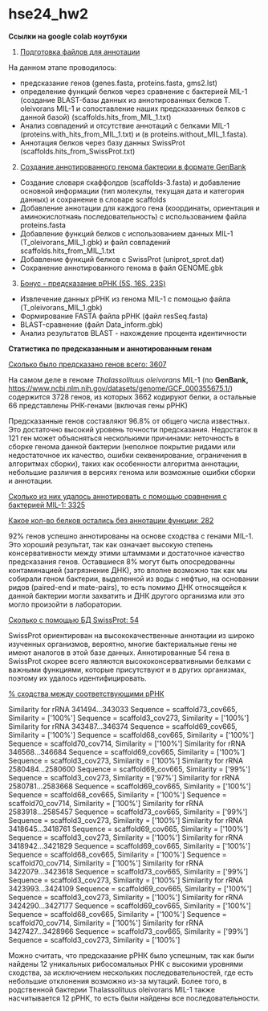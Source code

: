 # hse24_hw2
  
**Ссылки на google colab ноутбуки**

1. [Подготовка файлов для аннотации](https://colab.research.google.com/drive/1-gj9S3eBJtkiQWIH5y0dANXBHm5PocDL#scrollTo=XFN9gII7MfIn)

На данном этапе проводилось:
- предсказание генов (genes.fasta, proteins.fasta, gms2.lst)
- определение функций белков через сравнение с бактерией MIL-1 (создание BLAST-базы данных из аннотированных белков T. oleivorans MIL-1 и сопоставление наших предсказанных белков с данной базой) (scaffolds.hits_from_MIL_1.txt)
- Анализ совпадений и отсутствие аннотаций с белками MIL-1 (proteins.with_hits_from_MIL_1.txt) и (в proteins.without_MIL_1.fasta).
- Аннотация белков через базу данных SwissProt (scaffolds.hits_from_SwissProt.txt)

2. [Cоздание аннотированного генома бактерии в формате GenBank](https://colab.research.google.com/drive/1IX2W-IT90JuH-ItU1CQsLPguZ8pc0QJp#scrollTo=0DzhOFoAQ-KL)

- Создание словаря скаффолдов (scaffolds-3.fasta) и добавление основной информации (тип молекулы, текущая дата и категория данных) и сохранение в словаре scaffolds
- Добавление аннотации для каждого гена (координаты, ориентация и аминокислотнаяь последовательность) с использованием файла proteins.fasta
- Добавление функций белков с использованием данных MIL-1 (T_oleivorans_MIL_1.gbk) и файл совпадений scaffolds.hits_from_MIL_1.txt
- Добавление функций белков с SwissProt (uniprot_sprot.dat)
- Сохранение аннотированного генома в файл GENOME.gbk

   
3. [Бонус - предсказание рРНК (5S, 16S, 23S)](https://colab.research.google.com/drive/1joaXA5R_j4_CtZyt_ybwIfIBTdRDIoJG#scrollTo=whfMt6HnX6w2)

- Извлечение данных рРНК из генома MIL-1 с помощью файла (T_oleivorans_MIL_1.gbk)
- Формирование FASTA файла рРНК (файл resSeq.fasta)
- BLAST-сравнение (файл Data_inform.gbk)
- Анализ результатов BLAST - нахождение процента идентичности 

**Статистика по предсказанным и аннотированным генам**

<ins>Сколько было предсказано генов всего: 3607</ins>

На самом деле в геноме *Thalassolituus oleivorans* MIL-1 (по **GenBank,** https://www.ncbi.nlm.nih.gov/datasets/genome/GCF_000355675.1/) содержится 3728 генов, из которых 3662 кодируют белки, а остальные 66 представлены РНК-генами (включая гены рРНК)

Предсказанные генов составляют 96.8% от общего числа известных. Это достаточно высокий уровень точности предсказания. Недостаток в 121 ген может объясняться несколькими причинами: неточность в сборке генома данной бактерии (неполное покрытие ридами или недостаточное их качество, ошибки секвенирование, ограничения в алгоритмах сборки), таких как особенности алгоритма аннотации, небольшие различия в версиях генома или возможные ошибки сборки и аннотации.


<ins>Сколько из них удалось аннотировать с помощью сравнения с бактерией MIL-1: 3325</ins>

<ins>Какое кол-во белков остались без аннотации функции: 282</ins>


92% генов успешно аннотированы на основе сходства с генами MIL-1. Это хороший результат, так как означает высокую степень консервативности между этими штаммами и достаточное качество предсказания генов. Оставшиеся 8% могут быть опосредованны контаминацией (загрязнение ДНК), это вполне возможно так как мы собирали геном бактерии, выделенной из воды с нефтью, на основании ридов (paired-end  и  mate-pairs), то есть помимо ДНК относящейся к данной бактерии могли захватить и ДНК другого организма или это могло произойти в лаборатории. 


<ins>Сколько с помощью БД SwissProt: 54</ins>

SwissProt ориентирован на высококачественные аннотации из широко изученных организмов, вероятно, многие бактериальные гены не имеют аналогов в этой базе данных. Аннотированные 54 гена в SwissProt скорее всего являются высококонсервативными белками с важными функциями, которые присутствуют и в других организмах, поэтому их удалось идентифицировать.


<ins>% сходства между соответствующими рРНК</ins>

Similarity for rRNA 341494...343033
Sequence = scaffold73_cov665, Similarity = ['100%']
Sequence = scaffold3_cov273, Similarity = ['100%']
Similarity for rRNA 343487...346374
Sequence = scaffold69_cov665, Similarity = ['100%']
Sequence = scaffold68_cov665, Similarity = ['100%']
Sequence = scaffold70_cov714, Similarity = ['100%']
Similarity for rRNA 346568...346684
Sequence = scaffold69_cov665, Similarity = ['100%']
Sequence = scaffold3_cov273, Similarity = ['100%']
Similarity for rRNA 2580484...2580600
Sequence = scaffold69_cov665, Similarity = ['99%']
Sequence = scaffold3_cov273, Similarity = ['97%']
Similarity for rRNA 2580781...2583668
Sequence = scaffold69_cov665, Similarity = ['100%']
Sequence = scaffold68_cov665, Similarity = ['100%']
Sequence = scaffold70_cov714, Similarity = ['100%']
Similarity for rRNA 2583918...2585457
Sequence = scaffold73_cov665, Similarity = ['99%']
Sequence = scaffold3_cov273, Similarity = ['100%']
Similarity for rRNA 3418645...3418761
Sequence = scaffold69_cov665, Similarity = ['100%']
Sequence = scaffold3_cov273, Similarity = ['100%']
Similarity for rRNA 3418942...3421829
Sequence = scaffold69_cov665, Similarity = ['100%']
Sequence = scaffold68_cov665, Similarity = ['100%']
Sequence = scaffold70_cov714, Similarity = ['100%']
Similarity for rRNA 3422079...3423618
Sequence = scaffold73_cov665, Similarity = ['99%']
Sequence = scaffold3_cov273, Similarity = ['100%']
Similarity for rRNA 3423993...3424109
Sequence = scaffold69_cov665, Similarity = ['100%']
Sequence = scaffold3_cov273, Similarity = ['100%']
Similarity for rRNA 3424290...3427177
Sequence = scaffold69_cov665, Similarity = ['100%']
Sequence = scaffold68_cov665, Similarity = ['100%']
Sequence = scaffold70_cov714, Similarity = ['100%']
Similarity for rRNA 3427427...3428966
Sequence = scaffold73_cov665, Similarity = ['99%']
Sequence = scaffold3_cov273, Similarity = ['100%']

Можно считать, что предсказание рРНК было успешным, так как были найдены 12 уникальных рибосомальных РНК с высокими уровнями сходства, за исключением нескольких последовательностей, где есть небольшие отклонения возможно из-за мутаций. Более того, в родственной бактерии Thalassolituus oleivorans MIL-1 также насчитывается 12 рРНК, то есть были найдены все последовательности. 
